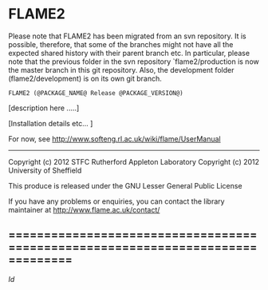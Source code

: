 FLAME2
======

Please note that FLAME2 has been migrated from an svn repository. It is possible, therefore, that some of the branches might not have all the expected shared history with their parent branch etc. In particular, please note that the previous folder in the svn repository `flame2/production is now the master branch in this git repository. Also, the development folder (flame2/development) is on its own git branch. 


    FLAME2 (@PACKAGE_NAME@ Release @PACKAGE_VERSION@)

[description here .....]

[Installation details etc... ]

For now, see http://www.softeng.rl.ac.uk/wiki/flame/UserManual

------------------------------------------------------------------------------
 
   Copyright (c) 2012 STFC Rutherford Appleton Laboratory
   Copyright (c) 2012 University of Sheffield
   
   This produce is released under the GNU Lesser General Public License

   If you have any problems or enquiries, you can contact the
   library maintainer at http://www.flame.ac.uk/contact/

===============================================================================
-------------------------------------------------------------------------------
$Id$
